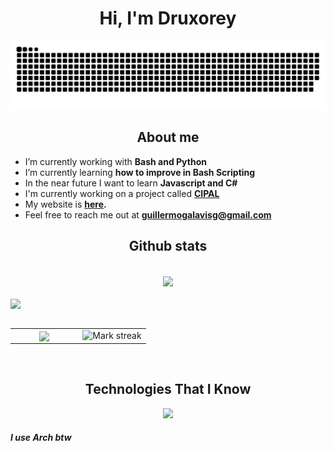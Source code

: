 <h1 align="center">Hi, I'm Druxorey</h1>

![snake](resources/grid-snake.svg)

<h2 align="center">About me</h2>

- I’m currently working with **Bash and Python**
- I’m currently learning **how to improve in Bash Scripting**
- In the near future I want to learn **Javascript and C#**
- I'm currently working on a project called **[CIPAL](https://cipalonline.github.io/)**
- My website is **[here](https://druxorey.github.io/druxorey/).**
- Feel free to reach me out at **guillermogalavisg@gmail.com**

<h2 align="center">Github stats</h2>

<table>
  <br>
	<div align="center">
    	<img align="center" src="https://github-readme-stats.vercel.app/api/top-langs/?username=Druxorey&langs_count=10&theme=dracula&layout=compact"/>
	</div>
  <br>
	<div>
		<img align="center" src="https://github-profile-trophy.vercel.app/?username=druxorey&theme=dracula&row=1&column=6&margin-h=15&margin-w=5&no-bg=true"/>
  </div>
  <br>
  <tr border="none">
    <td width="50%" align="center">
      <img align="center" src="https://github-readme-stats.vercel.app/api?username=druxorey&theme=dracula&show_icons=true&count_private=true" />
    </td>
    <td width="50%" align="center">
      <img title="🔥 Get streak stats for your profile at git.io/streak-stats" alt="Mark streak" src="https://github-readme-streak-stats.herokuapp.com/?user=druxorey&theme=dracula&hide_border=false" />
    </td>
  </tr>
</table>

<br>

<h2 align="center">Technologies That I Know</h2>

<p align="center">
  <a href="https://skillicons.dev">
    <img src="https://skillicons.dev/icons?i=git,html,css,discord,ps,ai,github,linux,bash,md,neovim,py,vscode&perline=14" />
  </a>
</p>

<h5>I use Arch btw</h5>